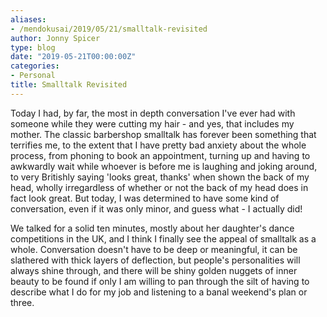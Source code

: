 ```yaml
---
aliases:
- /mendokusai/2019/05/21/smalltalk-revisited
author: Jonny Spicer
type: blog
date: "2019-05-21T00:00:00Z"
categories:
- Personal
title: Smalltalk Revisited
---
```

Today I had, by far, the most in depth conversation I've ever had with someone while they were cutting my hair - and yes, that includes my mother.
The classic barbershop smalltalk has forever been something that terrifies me, to the extent that I have pretty bad anxiety about the whole process,
from phoning to book an appointment, turning up and having to awkwardly wait while whoever is before me is laughing and joking around, to very Britishly
saying 'looks great, thanks' when shown the back of my head, wholly irregardless of whether or not the back of my head does in fact look great. But today,
I was determined to have some kind of conversation, even if it was only minor, and guess what - I actually did!

We talked for a solid ten minutes, mostly about her daughter's dance competitions in the UK, and I think I finally see the appeal of smalltalk as a whole.
Conversation doesn't have to be deep or meaningful, it can be slathered with thick layers of deflection, but people's personalities will always shine
through, and there will be shiny golden nuggets of inner beauty to be found if only I am willing to pan through the silt of having to describe what I do
for my job and listening to a banal weekend's plan or three.
